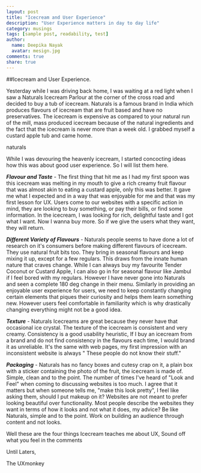 ```yaml
---
layout: post
title: "Icecream and User Experience"
description: "User Experience matters in day to day life"
category: musings
tags: [sample post, readability, test]
author:
  name: Deepika Nayak
  avatar: mesign.jpg
comments: true
share: true
---
```

##Icecream and User Experience.

Yesterday while I was driving back home, I was waiting at a red light when I saw a Naturals Icecream Parlour at the corner of the cross road and decided to buy a tub of icecream. Naturals is a famous brand in India which produces flavours of icecream that are fruit based and have no preservatives. The icecream is expensive as compared to your natural run of the mill, mass produced icecream because of the natural ingredients and the fact that the icecream is never more than a week old. I grabbed myself a custard apple tub and came home.

naturals

While I was devouring the heavenly icecream, I started concocting ideas how this was about good user experience. So I will list them here.

 ***Flavour and Taste*** - The first thing that hit me as I had my first spoon was this icecream was melting in my mouth to give a rich creamy fruit flavour that was almost akin to eating a custard apple, only this was better. It gave me what I expected and in a way that was enjoyable for me and that was my first lesson for UX. Users come to our websites with a specific action in mind, they are looking to buy something, or pay their bills, or find some information. In the icecream, I was looking for rich, delightful taste and I got what I want. Now I wanna buy more. So if we give the users what they want, they will return.

***Different Variety of  Flavours*** - Naturals people seems to have done a lot of research on it's consumers before making different flavours of icecream. They use natural fruit bits too. They bring in seasonal flavours and keep mixing it up, except for a few regulars. This draws from the innate human nature that craves change. While I can always buy my favourite Tender Coconut or Custard Apple, I can also go in for seasonal flavour like Jambul if I feel bored with my regulars. However I have never gone into Naturals and seen a complete 180 deg change in their menu. Similarly in providing an enjoyable user experience for users, we need to keep constantly changing certain elements that piques their curiosity and helps them learn something new. However users feel comfortable in familiarity which is why drastically changing everything might not be a good idea.

***Texture*** - Naturals Icecreams are great because they never have that occasional ice crystal. The texture of the icecream is consistent and very creamy. Consistency is a good usability heuristic, If I buy an icecream from a brand and do not find consistency in the flavours each time, I would brand it as unreliable. It's the same with web pages, my first impression with an inconsistent website is always " These people do not know their stuff."

***Packaging*** - Naturals has no fancy boxes and cutesy crap on it, a plain box with a sticker containing the photo of the fruit, the icecream is made of. Simple, clean and to the point. The number of times I've heard of "Look and Feel" when coming to discussing websites is too much. I agree that it matters but when someone tells me, "make this look pretty", I feel like asking them, should I put makeup on it? Websites are not meant to prefer looking beautiful over functionality. Most people describe the websites they want in terms of how it looks and not what it does, my advice? Be like Naturals, simple and to the point. Work on building an audience through content and not looks.

Well these are the four things Icecream teaches me about UX, Sound off what you feel in the comments

Until Laters,

The UXmonkey


